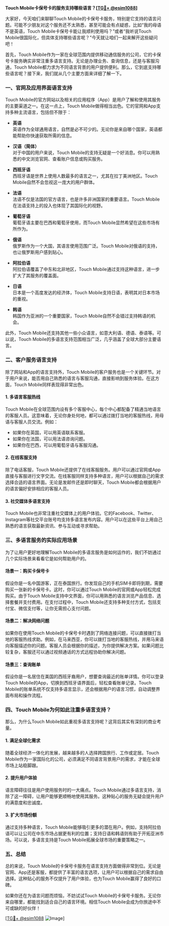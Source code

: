 **Touch Mobile卡保号卡的服务支持哪些语言？[[TG💪+ @esim1088](https://t.me/s/esim1088)]**

大家好，今天咱们来聊聊Touch Mobile的卡保号卡服务，特别是它支持的语言问题。可能不少朋友对这个服务还不太熟悉，甚至可能会有点疑惑，比如“我的母语不是英语，Touch Mobile卡保号卡能让我顺利使用吗？”或者“我听说Touch Mobile很国际化，但具体支持哪些语言呢？”今天就让咱们一起来解开这些疑问吧！

首先，Touch Mobile作为一家在全球范围内提供移动通信服务的公司，它的卡保号卡服务确实非常注重多语言支持。无论是办理业务、查询信息，还是与客服沟通，Touch Mobile都力求为不同语言背景的用户提供便利。那么，它到底支持哪些语言呢？接下来，我们就从几个主要方面来详细了解一下。

### **一、官网及应用界面语言支持**

Touch Mobile的官方网站以及相关的应用程序（App）是用户了解和使用其服务的主要渠道之一。在这一点上，Touch Mobile做得相当出色。它的官网和App支持多种主流语言，包括但不限于：

- **英语**  
  英语作为全球通用语言，自然是必不可少的。无论你是来自哪个国家，英语都能帮助你快速获取所需的信息。

- **汉语（简体）**  
  对于中国的用户来说，Touch Mobile的支持无疑是一个好消息。你可以用熟悉的中文浏览官网、查看账户信息或购买服务。

- **西班牙语**  
  西班牙语是世界上使用人数最多的语言之一，尤其在拉丁美洲地区。Touch Mobile自然不会忽视这一庞大的用户群体。

- **法语**  
  法语不仅是法国的官方语言，也是许多非洲国家的重要语言。Touch Mobile在法语支持上的投入也体现了其国际化的视野。

- **葡萄牙语**  
  葡萄牙语主要在巴西和葡萄牙使用，而Touch Mobile显然希望在这些市场有所作为。

- **俄语**  
  俄罗斯作为一个大国，其语言使用范围广泛。Touch Mobile对俄语的支持，也让俄罗斯用户感到贴心。

- **阿拉伯语**  
  阿拉伯语覆盖了中东和北非地区，Touch Mobile通过支持这种语言，进一步扩大了其服务的覆盖面。

- **日语**  
  日本是一个高度发达的经济体，Touch Mobile支持日语，表明其对日本市场的重视。

- **韩语**  
  韩国作为亚洲的一个重要国家，Touch Mobile自然不会错过支持韩语的机会。

此外，Touch Mobile还支持其他一些小众语言，如意大利语、德语、泰语等。可以说，Touch Mobile的多语言支持范围相当广泛，几乎涵盖了全球大部分主要语言。

### **二、客户服务语言支持**

除了网站和App的语言支持外，Touch Mobile的客户服务也是一个关键环节。对于用户来说，能否用自己熟悉的语言与客服沟通，直接影响到服务体验。在这方面，Touch Mobile同样表现得非常出色。

#### **1. 多语言客服热线**
Touch Mobile在全球范围内设有多个客服中心，每个中心都配备了精通当地语言的客服人员。这意味着，无论你身处何地，都可以通过拨打当地的客服热线，用母语与客服人员交流。例如：

- 如果你在英国，可以用英语联系客服。
- 如果你在法国，可以用法语咨询问题。
- 如果你在巴西，可以用葡萄牙语与客服沟通。

#### **2. 在线客服支持**
除了电话客服，Touch Mobile还提供了在线客服服务。用户可以通过官网或App直接与客服进行文字交流。在线客服同样支持多种语言，用户可以根据自己的需求选择合适的语言界面。无论是发邮件还是即时聊天，Touch Mobile都会根据用户的语言偏好安排相应的客服人员。

#### **3. 社交媒体多语言支持**
Touch Mobile也非常注重社交媒体上的用户体验。它的Facebook、Twitter、Instagram等社交平台账号均支持多语言发布内容。用户可以在这些平台上用自己熟悉的语言获取最新资讯、参与互动或寻求帮助。

### **三、多语言服务的实际应用场景**

为了让用户更好地理解Touch Mobile的多语言服务是如何运作的，我们不妨通过几个实际场景来看看它是如何帮助用户的。

#### **场景一：购买卡保号卡**
假设你是一名中国游客，正在泰国旅行。你发现自己的手机SIM卡即将到期，需要购买一张新的卡保号卡。这时，你可以通过Touch Mobile的官网或App轻松完成购买。由于Touch Mobile支持中文界面，你可以用熟悉的语言浏览产品信息、选择套餐并支付费用。在支付过程中，Touch Mobile还支持多种支付方式，包括支付宝、微信支付等，让你无需担心支付问题。

#### **场景二：解决网络问题**
如果你在使用Touch Mobile的卡保号卡时遇到了网络连接问题，可以直接拨打当地的客服热线求助。例如，在马来西亚，你可以拨打当地的客服热线，并用马来语向客服描述你的问题。客服人员会根据你的描述，为你提供解决方案。如果问题比较复杂，客服还可以通过视频通话的方式远程协助你解决问题。

#### **场景三：查询账单**
假设你是一名居住在美国的西班牙裔用户，想要查询最近的账单详情。你可以登录Touch Mobile的App，切换到西班牙语界面后，轻松查看账单记录。Touch Mobile的账单系统不仅支持多语言显示，还会根据用户的语言习惯，自动调整界面布局和操作流程。

### **四、Touch Mobile为何如此注重多语言支持？**

那么，为什么Touch Mobile如此重视多语言支持呢？这背后其实有深刻的商业考量。

#### **1. 满足全球化需求**
随着全球经济一体化的发展，越来越多的人选择跨国旅行、工作或定居。Touch Mobile作为一家国际化的公司，必须满足不同语言背景用户的需求，才能在全球市场上站稳脚跟。

#### **2. 提升用户体验**
语言障碍往往是用户使用服务时的一大痛点。Touch Mobile通过多语言支持，消除了这一障碍，让用户能够更顺畅地使用其服务。这种贴心的服务无疑会提升用户的满意度和忠诚度。

#### **3. 扩大市场份额**
通过支持多种语言，Touch Mobile能够吸引更多的潜在用户。例如，支持阿拉伯语可以让公司在中东市场占据更有利的位置；支持日语和韩语则有助于开拓亚洲市场。可以说，多语言支持是Touch Mobile拓展全球市场的重要策略之一。

### **五、总结**

总的来说，Touch Mobile的卡保号卡服务在语言支持方面做得非常到位。无论是官网、App还是客服，都提供了丰富的语言选项，让用户可以根据自己的需求自由选择。这种贴心的服务不仅提升了用户体验，也为Touch Mobile赢得了良好的口碑。

如果你还在为语言问题而烦恼，不妨试试Touch Mobile的卡保号卡服务。无论你来自哪里，都能找到适合自己的语言环境。相信Touch Mobile会成为你旅途中不可或缺的好伙伴！

[[TG💪+ @esim1088](https://t.me/s/esim1088) ![Image](https://i.postimg.cc/4NQfJmqS/Snipaste-2025-05-13-00-14-12.png)]